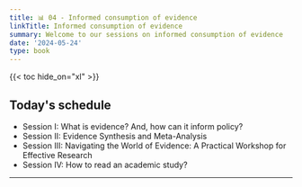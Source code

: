 ```yaml
---
title: 📊 04 - Informed consumption of evidence 
linkTitle: Informed consumption of evidence 
summary: Welcome to our sessions on informed consumption of evidence
date: '2024-05-24'
type: book
---
```



{{< toc hide_on="xl" >}}

## Today's schedule

- Session I: What is evidence? And, how can it inform policy?
- Session II: Evidence Synthesis and Meta-Analysis
- Session III: Navigating the World of Evidence: A Practical Workshop for Effective Research
- Session IV: How to read an academic study?

---

<!--
## Program overview

Welcome to our introductory week. During this session we will go over the basic set-up for this semester.

---

## Further references

**For R and RMarkdown** <br>
&nbsp;&nbsp;&nbsp;&nbsp;&nbsp;&nbsp;Reminder of the basics: https://tinyurl.com/vkebh2f <br>
&nbsp;&nbsp;&nbsp;&nbsp;&nbsp;&nbsp;`RMarkdown`: The definitive guide https://tinyurl.com/y4tyfqmg <br>
&nbsp;&nbsp;&nbsp;&nbsp;&nbsp;&nbsp;`RMarkdown` cheatsheet: https://tinyurl.com/uqoelrx <br>


## Courses in this program

{{< list_children >}}

{{< figure src="featured.jpg" >}}

{{< callout note >}}
The parameter $\mu$ is the mean or expectation of the distribution.
$\sigma$ is its standard deviation.
The variance of the distribution is $\sigma^{2}$.
{{< /callout >}}
-->
